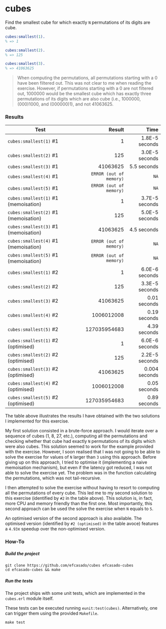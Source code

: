 cubes
=====

Find the smallest cube for which exactly `N` permutations of its digits are cube.

```erlang
cubes:smallest(1).
% => 1

cubes:smallest(2).
% => 125

cubes:smallest(3).
% => 41063625
```

> When computing the permutations, all permutations starting with a 0
> have been filtered out. This was not clear to me when reading the
> exercise. However, if permutations starting with a 0 are not
> filtered out, 1000000 would be the smallest cube which has exactly
> three permutations of its digits which are also cube (i.e.,
> 1000000, (000)1000, and (000000)1), and not 41063625.

### Results

| Test                                 | Result                   |  Time           |
|--------------------------------------|-------------------------:|----------------:|
| `cubes:smallest(1)` #1               | 1                        | 1.8E-5 seconds  |
| `cubes:smallest(2)` #1               | 125                      | 3.0E-5 seconds  |
| `cubes:smallest(3)` #1               | 41063625                 | 5.5 seconds     |
| `cubes:smallest(4)` #1               | `ERROR (out of memory)`  | `NA`            |
| `cubes:smallest(5)` #1               | `ERROR (out of memory)`  | `NA`            |
| `cubes:smallest(1)` #1 (memoisation) | 1                        | 3.7E-5 seconds  |
| `cubes:smallest(2)` #1 (memoisation) | 125                      | 5.0E-5 seconds  |
| `cubes:smallest(3)` #1 (memoisation) | 41063625                 | 4.5 seconds     |
| `cubes:smallest(4)` #1 (memoisation) | `ERROR (out of memory)`  | `NA`            |
| `cubes:smallest(5)` #1 (memoisation) | `ERROR (out of memory)`  | `NA`            |
| `cubes:smallest(1)` #2               | 1                        | 6.0E-6 seconds  |
| `cubes:smallest(2)` #2               | 125                      | 3.3E-5 seconds  |
| `cubes:smallest(3)` #2               | 41063625                 | 0.01 seconds    |
| `cubes:smallest(4)` #2               | 1006012008               | 0.19 seconds    |
| `cubes:smallest(5)` #2               | 127035954683             | 4.39 seconds    |
| `cubes:smallest(1)` #2 (optimised)   | 1                        | 6.0E-6 seconds  |
| `cubes:smallest(2)` #2 (optimised)   | 125                      | 2.2E-5 seconds  |
| `cubes:smallest(3)` #2 (optimised)   | 41063625                 | 0.004 seconds   |
| `cubes:smallest(4)` #2 (optimised)   | 1006012008               | 0.05 seconds    |
| `cubes:smallest(5)` #2 (optimised)   | 127035954683             | 0.89 seconds    |



The table above illustrates the results I have obtained with the two solutions I
implemented for this exercise.

My first solution consisted in a brute-force approach. I would iterate over a
sequence of cubes (1, 8, 27, etc.), computing all the permutations and checking
whether that cube had exactly `N` permutations of its digits which were also
cubes. This solution seemed to work for the example provided with the exercise.
However, I soon realised that I was not going to be able to solve the exercise
for values of `N` larger than `3` using this approach. Before giving up on this
approach, I tried to optimise it (implementing a naive memoisation mechanism),
but even if the latency got reduced, I was not able to solve the exercise yet.
The problem was in the function calculating the permutations, which was not
tail-recursive.

I then attempted to solve the exercise without having to resort to computing
all the permutations of every cube. This led me to my second solution to this
exercise (identified by `#2` in the table above). This solution is, in fact,
more CPU and memory friendly than the first one. Most importantly, this second
approach can be used the solve the exercise when `N` equals to `5`.

An optimised version of the second approach is also available. The optimised
version (identified by `#2 (optimised)` in the table avoce) features a
`4.93`x speedup over the non-optimised version.

### How-To

##### Build the project

```
git clone https://github.com/efcasado/cubes efcasado-cubes
cd efcasado-cubes && make
```

##### Run the tests

The project ships with some unit tests, which are implemented in the `cubes.erl`
module itself.

These tests can be executed running `eunit:test(cubes)`. Alternatively, one can
trigger them using the provided `Makefile`.

```
make test
```